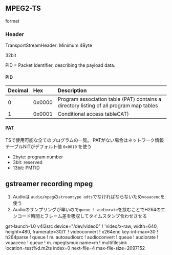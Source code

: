 
## MPEG2-TS

format

### Header

TransportStreamHeader: Minimum 4Byte

32bit


PID = Packet Identifier, describing the payload data.

#### PID

|Decimal|Hex|Description|
|:--|:--|:--|
|0|0x0000|Program association table (PAT) contains a directory listing of all program map tables|
|1|0x0001|Conditional access tableCAT)|



#### PAT

TSで使用可能な全てのプログラムの一覧。
PATがない場合はネットワーク情報テーブルNITがデフォルト値 `0x0010` を使う

- 2byte: program number
- 3bit: reserved
- 13bit: PMTID



## gstreamer recording mpeg


1. Audioは `audio/mpeg`の`streamtype adts`でなければならないため`voaacenc`を使う
1. Audioのサンプリングが早いので`queue ! audiorate`を挟むことでH264のエンコード時間とフレーム差を吸収してタイムスタンプ合わせさせる

gst-launch-1.0 v4l2src device="/dev/video0" ! 'video/x-raw, width=640, height=480, framerate=30/1' ! videoconvert ! x264enc key-int-max=30 ! h264parse ! queue ! m. autoaudiosrc ! audioconvert ! queue ! audiorate ! voaacenc ! queue ! m. mpegtsmux name=m ! multifilesink location=test%d.m2ts index=0 next-file=4 max-file-size=2097152
